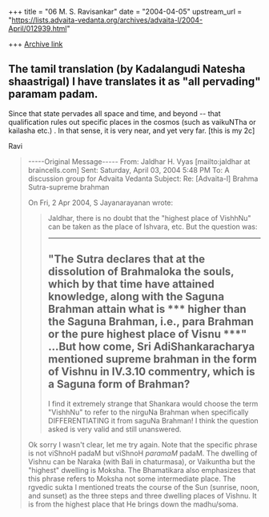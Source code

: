 +++
title = "06 M. S. Ravisankar"
date = "2004-04-05"
upstream_url = "https://lists.advaita-vedanta.org/archives/advaita-l/2004-April/012939.html"

+++
[Archive link](https://lists.advaita-vedanta.org/archives/advaita-l/2004-April/012939.html)

The tamil translation  (by Kadalangudi Natesha shaastrigal) I have
translates it as "all pervading" paramam padam.
--

Since that state pervades all space and time, and beyond  -- that
qualification rules out specific places in the cosmos (such as vaikuNTha or
kailasha etc.) . In that sense, it is very near, and yet very far. [this is
my 2c]

Ravi




> -----Original Message-----
> From: Jaldhar H. Vyas [mailto:jaldhar at braincells.com]
> Sent: Saturday, April 03, 2004 5:48 PM
> To: A discussion group for Advaita Vedanta
> Subject: Re: [Advaita-l] Brahma Sutra-supreme brahman
>
>
> On Fri, 2 Apr 2004, S Jayanarayanan wrote:
>
> > Jaldhar, there is no doubt that the "highest place of VishhNu" can be
> > taken as the place of Ishvara, etc. But the question was:
> >
> > ---
> > "The Sutra declares that at the dissolution of Brahmaloka the souls,
> > which by that time have attained knowledge, along with the Saguna
> > Brahman attain what is *** higher than the Saguna Brahman, i.e., para
> > Brahman or the pure highest place of Visnu ***"
> > ...But how come, Sri AdiShankaracharya mentioned supreme brahman in the
> > form of Vishnu in IV.3.10 commentry, which is a Saguna form of Brahman?
> > ---
> >
> > I find it extremely strange that Shankara would choose the term
> > "VishhNu" to refer to the nirguNa Brahman when specifically
> > DIFFERENTIATING it from saguNa Brahman! I think the question asked is
> > very valid and still unanswered.
> >
>
> Ok sorry I wasn't clear, let me try again.  Note that the specific phrase
> is not viShnoH padaM but viShnoH _paramaM_ padaM.  The dwelling of Vishnu
> can be Naraka (with Bali in chaturmasa), or Vaikuntha but the "highest"
> dwelling is Moksha.  The Bhamatikara also emphasizes that this phrase
> refers to Moksha not some intermediate place.  The rgvedic sukta I
> mentioned treats the course of the Sun (sunrise, noon, and sunset) as the
> three steps and three dwelling places of Vishnu.  It is from the highest
> place that He brings down the madhu/soma.
>



